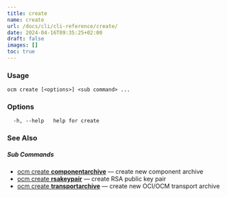 ```yaml
---
title: create
name: create
url: /docs/cli/cli-reference/create/
date: 2024-04-16T09:35:25+02:00
draft: false
images: []
toc: true
---
```

### Usage

```
ocm create [<options>] <sub command> ...
```

### Options

```
  -h, --help   help for create
```

### See Also



##### Sub Commands

* [ocm create <b>componentarchive</b>](/docs/cli/cli-reference/create/componentarchive)	 &mdash; create new component archive
* [ocm create <b>rsakeypair</b>](/docs/cli/cli-reference/create/rsakeypair)	 &mdash; create RSA public key pair
* [ocm create <b>transportarchive</b>](/docs/cli/cli-reference/create/transportarchive)	 &mdash; create new OCI/OCM transport  archive

